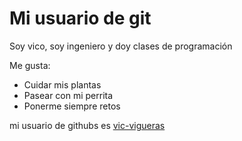 # Mi usuario de git

Soy vico, soy ingeniero y doy clases de programación

Me gusta:

- Cuidar mis plantas
- Pasear con mi perrita
- Ponerme siempre retos

mi usuario de githubs es [vic-vigueras](https://github.com/vviguerashd)